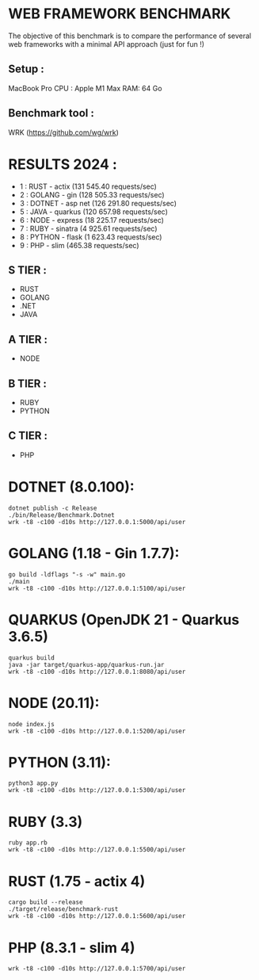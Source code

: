 WEB FRAMEWORK BENCHMARK
=======================

The objective of this benchmark is to compare the performance of several web frameworks with a minimal API approach (just for fun !)

Setup : 
-------

MacBook Pro 
CPU : Apple M1 Max
RAM: 64 Go

Benchmark tool : 
----------------

WRK (https://github.com/wg/wrk)

RESULTS 2024 :
=========

* 1 : RUST - actix        (131 545.40 requests/sec)
* 2 : GOLANG - gin        (128 505.33 requests/sec)
* 3 : DOTNET - asp net    (126 291.80 requests/sec)
* 5 : JAVA - quarkus      (120 657.98 requests/sec)
* 6 : NODE - express      (18 225.17 requests/sec)
* 7 : RUBY - sinatra      (4 925.61 requests/sec)
* 8 : PYTHON - flask      (1 623.43 requests/sec)
* 9 : PHP - slim          (465.38 requests/sec)

S TIER :
--------

* RUST
* GOLANG
* .NET
* JAVA

A TIER :
--------

* NODE

B TIER :
--------

* RUBY
* PYTHON

C TIER : 
--------

* PHP

DOTNET (8.0.100):
=================
    dotnet publish -c Release
    ./bin/Release/Benchmark.Dotnet
    wrk -t8 -c100 -d10s http://127.0.0.1:5000/api/user

GOLANG (1.18 - Gin 1.7.7):
==========================
    go build -ldflags "-s -w" main.go
    ./main
    wrk -t8 -c100 -d10s http://127.0.0.1:5100/api/user

QUARKUS (OpenJDK 21 - Quarkus 3.6.5)
===============
    quarkus build
    java -jar target/quarkus-app/quarkus-run.jar
    wrk -t8 -c100 -d10s http://127.0.0.1:8080/api/user

NODE (20.11):
===============
    node index.js
    wrk -t8 -c100 -d10s http://127.0.0.1:5200/api/user

PYTHON (3.11):
========
    python3 app.py
    wrk -t8 -c100 -d10s http://127.0.0.1:5300/api/user

RUBY (3.3)
==========
    ruby app.rb
    wrk -t8 -c100 -d10s http://127.0.0.1:5500/api/user

RUST (1.75 - actix 4)
==========
    cargo build --release
    ./target/release/benchmark-rust
    wrk -t8 -c100 -d10s http://127.0.0.1:5600/api/user

PHP (8.3.1 - slim 4)
==========

    wrk -t8 -c100 -d10s http://127.0.0.1:5700/api/user
